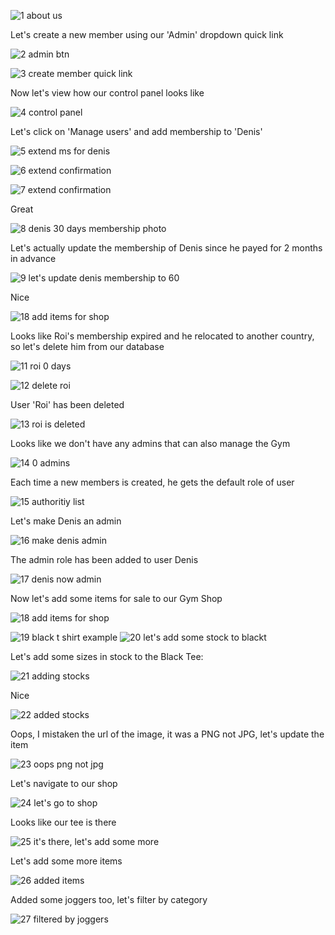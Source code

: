 ![1 about us](https://github.com/DenisVoinescu/GymHub/assets/126812746/bb443777-0e3a-450d-84dc-d1a069084612)

Let's create a new member using our 'Admin' dropdown quick link

![2 admin btn](https://github.com/DenisVoinescu/GymHub/assets/126812746/332a2fb9-7192-4e34-b5d4-4465d865ed76)

![3 create member quick link](https://github.com/DenisVoinescu/GymHub/assets/126812746/da6e854b-4189-4b5d-ae95-7469d654bb14)

Now let's view how our control panel looks like

![4 control panel](https://github.com/DenisVoinescu/GymHub/assets/126812746/62dd063f-7c18-4a1f-a2f1-469bf51bc6ea)

Let's click on 'Manage users' and add membership to 'Denis'

![5 extend ms for denis](https://github.com/DenisVoinescu/GymHub/assets/126812746/aba392a0-98d9-45ce-90b7-5d6d851b40ba)

![6 extend confirmation](https://github.com/DenisVoinescu/GymHub/assets/126812746/5a24467a-6195-4555-bc5f-f56b940cb94a)

![7 extend confirmation](https://github.com/DenisVoinescu/GymHub/assets/126812746/809e0580-eb8c-4cc5-a611-5898d52937a8)

Great

![8 denis 30 days membership photo](https://github.com/DenisVoinescu/GymHub/assets/126812746/38a09fd0-3e13-4c93-8b50-c07474ad3f42)

Let's actually update the membership of Denis since he payed for 2 months in advance

![9 let's update denis membership to 60](https://github.com/DenisVoinescu/GymHub/assets/126812746/a253b54d-a9a9-421f-a54f-9cc7945c16fd)

Nice

![18 add items for shop](https://github.com/DenisVoinescu/GymHub/assets/126812746/176e2d3a-6e7d-41b5-807b-9f023aecafae)

Looks like Roi's membership expired and he relocated to another country, so let's delete him from our database

![11 roi 0 days](https://github.com/DenisVoinescu/GymHub/assets/126812746/bd28e726-bdf8-4a8e-8d49-971ad563303b)

![12 delete roi](https://github.com/DenisVoinescu/GymHub/assets/126812746/3c0c21d5-19b4-49ad-8e42-0ecd64511133)

User 'Roi' has been deleted

![13 roi is deleted](https://github.com/DenisVoinescu/GymHub/assets/126812746/c6c5d132-add6-4636-8a73-7d602d810a01)

Looks like we don't have any admins that can also manage the Gym

![14 0 admins](https://github.com/DenisVoinescu/GymHub/assets/126812746/388df290-8c4d-4a39-b661-65a3b9394f67)

Each time a new members is created, he  gets the default role of user

![15 authoritiy list](https://github.com/DenisVoinescu/GymHub/assets/126812746/7dcd1a69-6d95-47e4-9326-dc8090f87f8e)

Let's make Denis an admin

![16 make denis admin](https://github.com/DenisVoinescu/GymHub/assets/126812746/58fc1a4d-926b-4d33-a06e-53b833239e47)

The admin role has been added to user Denis

![17 denis now admin](https://github.com/DenisVoinescu/GymHub/assets/126812746/62dbcec2-040a-4e03-9f21-31234ac104ab)

Now let's add some items for sale to our Gym Shop

![18 add items for shop](https://github.com/DenisVoinescu/GymHub/assets/126812746/dfcfebe6-eed0-46db-a86c-0e28874ee960)

![19 black t shirt example](https://github.com/DenisVoinescu/GymHub/assets/126812746/1e5a4148-8a4c-4a0f-81ed-a1c34de84eee)
![20 let's add some stock to blackt](https://github.com/DenisVoinescu/GymHub/assets/126812746/a3e57ed4-0668-43e0-8c5e-b54452785165)

Let's add some sizes in stock to the Black Tee:

![21 adding stocks](https://github.com/DenisVoinescu/GymHub/assets/126812746/0d171a29-e6b6-4865-81a9-f198719b2f63)

Nice

![22 added stocks](https://github.com/DenisVoinescu/GymHub/assets/126812746/3856872b-4c03-48c2-9917-c1ef3d4fb103)

Oops, I mistaken the url of the image, it was a PNG not JPG, let's update the item

![23 oops  png not  jpg](https://github.com/DenisVoinescu/GymHub/assets/126812746/9370bb27-ae6f-454c-9da7-802767940eb8)

Let's navigate to our shop

![24 let's go to shop](https://github.com/DenisVoinescu/GymHub/assets/126812746/ffd30dea-16dd-4b65-bd69-1502b8b9b560)

Looks like our tee is there

![25 it's there, let's add some more](https://github.com/DenisVoinescu/GymHub/assets/126812746/31a04a42-e84d-4871-8647-4d9e5be3b6b6)

Let's add some more items

![26 added items](https://github.com/DenisVoinescu/GymHub/assets/126812746/c3e78f07-7e8f-4ee3-a6a5-c3eaeac967b8)

Added some joggers too, let's filter by category

![27 filtered by joggers](https://github.com/DenisVoinescu/GymHub/assets/126812746/4f9370e9-fee0-458b-ae5e-ead14bb99f0a)



